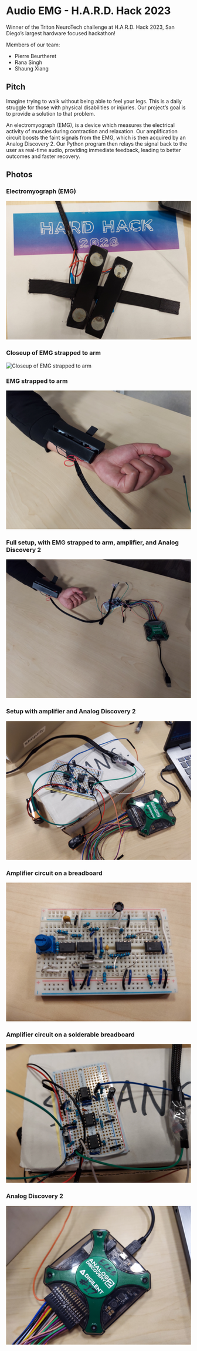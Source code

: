 # Audio EMG - H.A.R.D. Hack 2023

Winner of the Triton NeuroTech challenge at H.A.R.D. Hack 2023, San Diego’s largest
hardware focused hackathon!

Members of our team:
- Pierre Beurtheret
- Rana Singh
- Shaung Xiang

## Pitch

Imagine trying to walk without being able to feel your legs.
This is a daily struggle for those with physical disabilities or injuries.
Our project’s goal is to provide a solution to that problem.

An electromyograph (EMG), is a device which measures the electrical activity of muscles during contraction and relaxation.
Our amplification circuit boosts the faint signals from the EMG,
which is then acquired by an Analog Discovery 2.
Our Python program then relays the signal back to the user as real-time audio,
providing immediate feedback, leading to better outcomes and faster recovery.

## Photos

### Electromyograph (EMG)
![EMG sitting on table with HARD Hack 2023 banner](photos/emg-hard-hack.jpg)

### Closeup of EMG strapped to arm
![Closeup of EMG strapped to arm](photos/emg-arm-close.jpg)

### EMG strapped to arm
![EMG strapped to arm](photos/emg-arm.jpg)

### Full setup, with EMG strapped to arm, amplifier, and Analog Discovery 2
![Full setup, with EMG strapped to arm, amplifier, and Analog Discovery 2](photos/full-setup.jpg)

### Setup with amplifier and Analog Discovery 2
![Setup with amplifier and Analog Discovery 2](photos/amplifier-setup.jpg)

### Amplifier circuit on a breadboard
![Amplifier circuit on a breadboard](photos/amplifier-breadboard.jpg)

### Amplifier circuit on a solderable breadboard
![Amplifier circuit on a solderable breadboard](photos/amplifier-soldered.jpg)

### Analog Discovery 2
![Analog Discovery 2](photos/analog-discovery-2.jpg)
